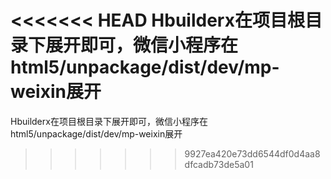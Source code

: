<<<<<<< HEAD
Hbuilderx在项目根目录下展开即可，微信小程序在html5/unpackage/dist/dev/mp-weixin展开
=======
Hbuilderx在项目根目录下展开即可，微信小程序在html5/unpackage/dist/dev/mp-weixin展开
>>>>>>> 9927ea420e73dd6544df0d4aa8dfcadb73de5a01
